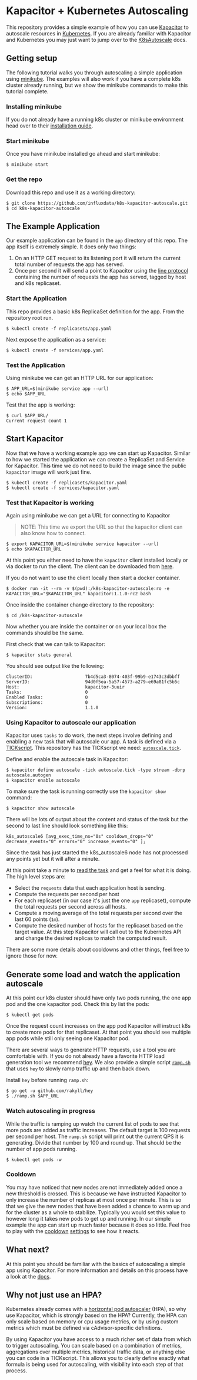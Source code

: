 # Kapacitor + Kubernetes Autoscaling

This repository provides a simple example of how you can use [Kapacitor](https://www.influxdata.com/time-series-platform/kapacitor/) to autoscale resources in [Kubernetes](http://kubernetes.io/).
If you are already familiar with Kapacitor and Kubernetes you may just want to jump over to the [K8sAutoscale](https://docs.influxdata.com/kapacitor/v1.1/nodes/k8s_autoscale_node/) docs.

## Getting setup

The following tutorial walks you through autoscaling a simple application using [minikube](https://github.com/kubernetes/minikube).
The examples will also work if you have a complete k8s cluster already running, but we show the minikube commands to make this tutorial complete.

### Installing minikube

If you do not already have a running k8s cluster or minikube environment head over to their [installation guide](https://github.com/kubernetes/minikube#installation).

### Start minikube

Once you have minikube installed go ahead and start minikube:

    $ minikube start

### Get the repo

Download this repo and use it as a working directory:

    $ git clone https://github.com/influxdata/k8s-kapacitor-autoscale.git
    $ cd k8s-kapacitor-autoscale

## The Example Application

Our example application can be found in the `app` directory of this repo.
The app itself is extremely simple.
It does only two things:

1. On an HTTP GET request to its listening port it will return the current total number of requests the app has served.
2. Once per second it will send a point to Kapacitor using the [line protocol](https://docs.influxdata.com/influxdb/v1.1/write_protocols/line_protocol_tutorial/) containing the number of requests the app has served, tagged by host and k8s replicaset.

### Start the Application

This repo provides a basic k8s ReplicaSet definition for the app.
From the repository root run.

    $ kubectl create -f replicasets/app.yaml

Next expose the application as a service:

    $ kubectl create -f services/app.yaml


### Test the Application

Using minikube we can get an HTTP URL for our application:

    $ APP_URL=$(minikube service app --url)
    $ echo $APP_URL

Test that the app is working:

    $ curl $APP_URL/
    Current request count 1

## Start Kapacitor

Now that we have a working example app we can start up Kapacitor.
Similar to how we started the application we can create a ReplicaSet and Service for Kapacitor.
This time we do not need to build the image since the public `kapacitor` image will work just fine.

    $ kubectl create -f replicasets/kapacitor.yaml
    $ kubectl create -f services/kapacitor.yaml

### Test that Kapacitor is working

Again using minikube we can get a URL for connecting to Kapacitor

>NOTE: This time we export the URL so that the kapacitor client can also know how to connect.

    $ export KAPACITOR_URL=$(minikube service kapacitor --url)
    $ echo $KAPACITOR_URL

At this point you either need to have the `kapacitor` client installed locally or via docker to run the client.
The client can be downloaded from [here](https://www.influxdata.com/downloads/#kapacitor).

If you do not want to use the client locally then start a docker container.

    $ docker run -it --rm -v $(pwd):/k8s-kapacitor-autoscale:ro -e KAPACITOR_URL="$KAPACITOR_URL" kapacitor:1.1.0-rc2 bash

Once inside the container change directory to the repository:

    $ cd /k8s-kapacitor-autoscale


Now whether you are inside the container or on your local box the commands should be the same.

First check that we can talk to Kapacitor:

    $ kapacitor stats general

You should see output like the following:

    ClusterID:                    7b4d5ca3-8074-403f-99b9-e1743c3dbbff
    ServerID:                     94d0f5ea-5a57-4573-a279-e69a81fc5b5c
    Host:                         kapacitor-3uuir
    Tasks:                        0
    Enabled Tasks:                0
    Subscriptions:                0
    Version:                      1.1.0


### Using Kapacitor to autoscale our application

Kapacitor uses `tasks` to do work, the next steps involve defining and enabling a new task that will autoscale our app.
A task is defined via a [TICKscript](https://docs.influxdata.com/kapacitor/v1.1/tick/). This repository has the TICKscript we need: [`autoscale.tick`](https://github.com/influxdata/k8s-kapacitor-autoscale/blob/master/autoscale.tick).

Define and enable the autoscale task in Kapacitor:

    $ kapacitor define autoscale -tick autoscale.tick -type stream -dbrp autoscale.autogen
    $ kapacitor enable autoscale

To make sure the task is running correctly use the `kapacitor show` command:

    $ kapacitor show autoscale

There will be lots of output about the content and status of the task but the second to last line should look something like this:

    k8s_autoscale6 [avg_exec_time_ns="0s" cooldown_drops="0" decrease_events="0" errors="0" increase_events="0" ];

Since the task has just started the k8s_autoscale6 node has not processed any points yet but it will after a minute.

At this point take a minute to [read the task](https://github.com/influxdata/k8s-kapacitor-autoscale/blob/master/autoscale.tick) and get a feel for what it is doing.
The high level steps are:

* Select the `requests` data that each application host is sending.
* Compute the requests per second per host
* For each replicaset (in our case it's just the one `app` replicaset), compute the total requests per second across all hosts.
* Compute a moving average of the total requests per second over the last 60 points (`1m`).
* Compute the desired number of hosts for the replicaset based on the target value. At this step Kapacitor will call out to the Kubernetes API and change the desired replicas to match the computed result.

There are some more details about cooldowns and other things, feel free to ignore those for now.

## Generate some load and watch the application autoscale

At this point our k8s cluster should have only two pods running, the one app pod and the one kapacitor pod.
Check this by list the pods:

    $ kubectl get pods

Once the request count increases on the app pod Kapacitor will instruct k8s to create more pods for that replicaset.
At that point you should see multiple app pods while still only seeing one Kapacitor pod.

There are several ways to generate HTTP requests, use a tool you are comfortable with.
If you do not already have a favorite HTTP load generation tool we recommend [hey](https://github.com/rakyll/hey).
We also provide a simple script [`ramp.sh`](https://github.com/influxdata/k8s-kapacitor-autoscale/blob/master/ramp.sh) that uses `hey` to slowly ramp traffic up and then back down.

Install `hey` before running `ramp.sh`:

    $ go get -u github.com/rakyll/hey
    $ ./ramp.sh $APP_URL

### Watch autoscaling in progress

While the traffic is ramping up watch the current list of pods to see that more pods are added as traffic increases.
The default target is 100 requests per second per host.
The `ramp.sh` script will print out the current QPS it is generating. Divide that number by 100 and round up.
That should be the number of app pods running.

    $ kubectl get pods -w

### Cooldown

You may have noticed that new nodes are not immediately added once a new threshold is crossed.
This is because we have instructed Kapacitor to only increase the number of replicas at most once per minute.
This is so that we give the new nodes that have been added a chance to warm up and for the cluster as a whole to stabilize.
Typically you would set this value to however long it takes new pods to get up and running.
In our simple example the app can start up much faster because it does so little.
Feel free to play with the [cooldown](https://github.com/influxdata/k8s-kapacitor-autoscale/blob/master/autoscale.tick#L5) [settings](https://github.com/influxdata/k8s-kapacitor-autoscale/blob/master/autoscale.tick#L8) to see how it reacts.

## What next?

At this point you should be familiar with the basics of autoscaling a simple app using Kapacitor.
For more information and details on this process have a look at the [docs](https://docs.influxdata.com/kapacitor/v1.1/nodes/k8s_autoscale_node/).

## Why not just use an HPA?

Kubernetes already comes with a [horizontal pod autoscaler](http://kubernetes.io/docs/user-guide/horizontal-pod-autoscaling/) (HPA), so why use Kapacitor, which is strongly based on the HPA?
Currently, the HPA can only scale based on memory or cpu usage metrics, or by using custom metrics which must be defined via cAdvisor-specific definitions.

By using Kapacitor you have access to a much richer set of data from which to trigger autoscaling.
You can scale based on a combination of metrics, aggregations over multiple metrics, historical traffic data, or anything else you can code in a TICKscript.
This allows you to clearly define exactly what formula is being used for autoscaling, with visibility into each step of that process.

